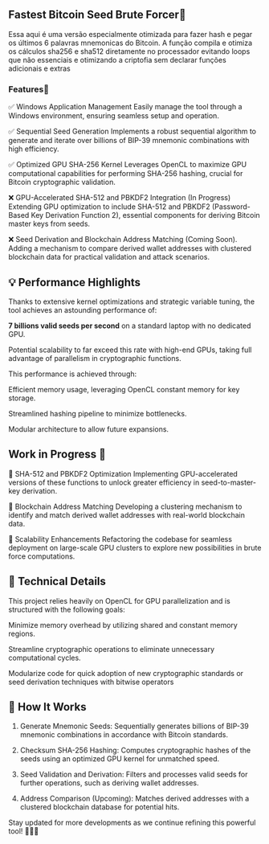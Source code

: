 


## Fastest Bitcoin Seed Brute Forcer🚀 

  

Essa aqui é uma versão especialmente otimizada para fazer hash e pegar os últimos 6 palavras mnemonicas do Bitcoin.  A função compila e otimiza os cálculos sha256 e sha512 diretamente no processador evitando loops que não essenciais e otimizando a criptofia sem declarar funções adicionais e extras
  
  

 
 

### Features🌟

✅ Windows Application Management
Easily manage the tool through a Windows environment, ensuring seamless setup and operation. 

✅ Sequential Seed Generation
Implements a robust sequential algorithm to generate and iterate over billions of BIP-39 mnemonic combinations with high efficiency.

  
✅ Optimized GPU SHA-256 Kernel
Leverages OpenCL to maximize GPU computational capabilities for performing SHA-256 hashing, crucial for Bitcoin cryptographic validation.

  ❌ GPU-Accelerated SHA-512 and PBKDF2 Integration (In Progress)
Extending GPU optimization to include SHA-512 and PBKDF2 (Password-Based Key Derivation Function 2), essential components for deriving Bitcoin master keys from seeds.

❌ Seed Derivation and Blockchain Address Matching (Coming Soon). Adding a mechanism to compare derived wallet addresses with clustered blockchain data for practical validation and attack scenarios.

  
  
  
  

## 💡 Performance Highlights

Thanks to extensive kernel optimizations and strategic variable tuning, the tool achieves an astounding performance of:

  

**7 billions valid seeds per second** on a standard laptop with no dedicated GPU.

Potential scalability to far exceed this rate with high-end GPUs, taking full advantage of parallelism in cryptographic functions.

This performance is achieved through:

  

Efficient memory usage, leveraging OpenCL constant memory for key storage.

Streamlined hashing pipeline to minimize bottlenecks.

Modular architecture to allow future expansions.

  
  

 

## Work in Progress 📅

  

🔄 SHA-512 and PBKDF2 Optimization
Implementing GPU-accelerated versions of these functions to unlock greater efficiency in seed-to-master-key derivation.

  

🔄 Blockchain Address Matching
Developing a clustering mechanism to identify and match derived wallet addresses with real-world blockchain data.

  

🔄 Scalability Enhancements
Refactoring the codebase for seamless deployment on large-scale GPU clusters to explore new possibilities in brute force computations.

  
  

## 🔧 Technical Details

This project relies heavily on OpenCL for GPU parallelization and is structured with the following goals:

  

Minimize memory overhead by utilizing shared and constant memory regions.

  

Streamline cryptographic operations to eliminate unnecessary computational cycles.

  

Modularize code for quick adoption of new cryptographic standards or seed derivation techniques with bitwise operators

  
  

## 📖 How It Works

1. Generate Mnemonic Seeds: Sequentially generates billions of BIP-39 mnemonic combinations in accordance with Bitcoin standards.

2. Checksum SHA-256 Hashing: Computes cryptographic hashes of the seeds using an optimized GPU kernel for unmatched speed.

3. Seed Validation and Derivation: Filters and processes valid seeds for further operations, such as deriving wallet addresses.

4. Address Comparison (Upcoming): Matches derived addresses with a clustered blockchain database for potential hits.

  
  
  

Stay updated for more developments as we continue refining this powerful tool! 👨‍💻✨